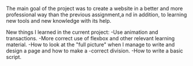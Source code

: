 The main goal of the project was to create a website in a better and more professional way than the previous assignment,a nd in addition, to learning new tools and new knowledge with its help.

New things I learned in the current project:
-Use animation and transactions.
-More correct use of flexbox and other relevant learning material.
-How to look at the "full picture" when I manage to write and design a page and how to make a -correct division.
-How to write a basic script.
